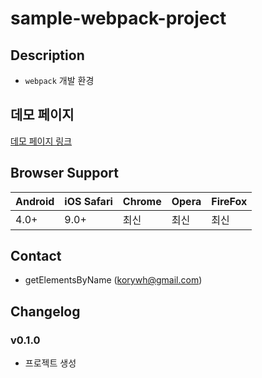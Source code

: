 # sample-webpack-project

## Description
- `webpack` 개발 환경

## 데모 페이지
[데모 페이지 링크](./dist/index.html)

## Browser Support
| Android | iOS Safari | Chrome | Opera | FireFox |
| ------- | ---------- | ------ | ----- | ------- |
| 4.0+    | 9.0+       | 최신    | 최신   | 최신     |

## Contact
- getElementsByName (korywh@gmail.com)

## Changelog
### v0.1.0
* 프로젝트 생성